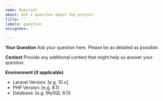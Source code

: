 ```yaml
---
name: Question
about: Ask a question about the project
title: ''
labels: question
assignees: ''

---
```


**Your Question**
Ask your question here. Please be as detailed as possible.

**Context**
Provide any additional context that might help us answer your question.

**Environment (if applicable)**
- Laravel Version: [e.g. 10.x]
- PHP Version: [e.g. 8.1]
- Database: [e.g. MySQL 8.0]